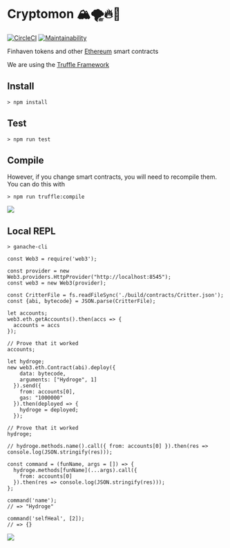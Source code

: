 # Cryptomon 🏔🌪🔥🌊

[![CircleCI](https://circleci.com/gh/Finhaven/Cryptomon/tree/master.svg?style=svg)](https://circleci.com/gh/Finhaven/Cryptomon/tree/master)
[![Maintainability](https://api.codeclimate.com/v1/badges/5e696ad902abc5e35858/maintainability)](https://codeclimate.com/github/Finhaven/Cryptomon/maintainability)

Finhaven tokens and other [Ethereum](https://ethereum.org) smart contracts

We are using the [Truffle Framework](http://truffleframework.com/)

## Install

```shell
> npm install
```

## Test

```shell
> npm run test
```

## Compile

However, if you change smart contracts, you will need to recompile them. You can do this with

```shell
> npm run truffle:compile
```

![](https://ethereum.org/images/logos/ETHEREUM-LOGO_LANDSCAPE_Black_small.png)

## Local REPL

```shell
> ganache-cli
```

```node
const Web3 = require('web3');

const provider = new Web3.providers.HttpProvider("http://localhost:8545");
const web3 = new Web3(provider);

const CritterFile = fs.readFileSync('./build/contracts/Critter.json');
const {abi, bytecode} = JSON.parse(CritterFile);

let accounts;
web3.eth.getAccounts().then(accs => {
  accounts = accs
});

// Prove that it worked
accounts; 

let hydroge;
new web3.eth.Contract(abi).deploy({
    data: bytecode,
    arguments: ["Hydroge", 1]
  }).send({
    from: accounts[0],
    gas: "1000000"
  }).then(deployed => {
    hydroge = deployed;
  });

// Prove that it worked
hydroge; 

// hydroge.methods.name().call({ from: accounts[0] }).then(res => console.log(JSON.stringify(res)));

const command = (funName, args = []) => {
  hydroge.methods[funName](...args).call({
    from: accounts[0]
  }).then(res => console.log(JSON.stringify(res)));
};

command('name');
// => "Hydroge"

command('selfHeal', [2]);
// => {}
```

![](https://i.ytimg.com/vi/oNIKXYtCqC4/maxresdefault.jpg)

